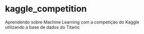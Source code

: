 # kaggle_competition
Aprendendo sobre Machine Learning com a competição do Kaggle utilizando a base de dados do Titanic
